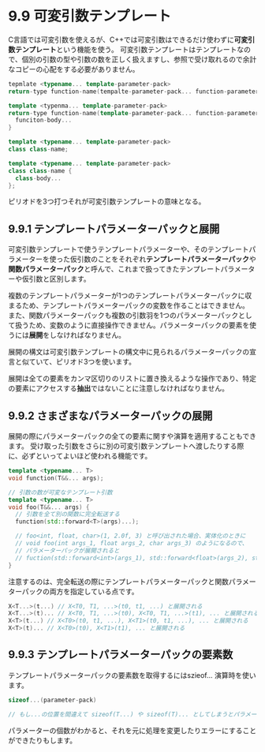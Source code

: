# 9.9 可変引数テンプレート
C言語では可変引数を使えるが、C++では可変引数はできるだけ使わずに**可変引数テンプレート**という機能を使う。
可変引数テンプレートはテンプレートなので、個別の引数の型や引数の数を正しく扱えますし、参照で受け取れるので余計なコピーの心配をする必要がありません。

```C++
tepmlate <typename... template-parameter-pack>
return-type function-name(tempalte-parameter-pack... function-parameter-pack);

template <typenma... template-parameter-pack>
return-type function-name(template-parameter-pack... function-parameter-pack) {
  funciton-body...
}

template <typename... template-parameter-pack> 
class class-name;

template <typename... template-parameter-pack>
class class-name {
  class-body...
};
```
ピリオドを3つ打つそれが可変引数テンプレートの意味となる。

## 9.9.1 テンプレートパラメーターパックと展開
可変引数テンプレートで使うテンプレートパラメーターや、そのテンプレートパラメーターを使った仮引数のことをそれぞれ**テンプレートパラメーターパック**や**関数パラメーターパック**と呼んで、これまで扱ってきたテンプレートパラメーターや仮引数と区別します。

複数のテンプレートパラメーターが1つのテンプレートパラメーターパックに収まるため、テンプレートパラメーターパックの変数を作ることはできません。
また、関数パラメーターパックも複数の引数羽を1つのパラメーターパックとして扱うため、変数のように直接操作できません。パラメーターパックの要素を使うには**展開**をしなければなりません。

展開の構文は可変引数テンプレートの構文中に見られるパラメーターパックの宣言と似ていて、ピリオド3つを使います。

展開は全ての要素をカンマ区切りのリストに置き換えるような操作であり、特定の要素にアクセスする**抽出**ではないことに注意しなければなりません。

## 9.9.2 さまざまなパラメーターパックの展開
展開の際にパラメーターパックの全ての要素に関すや演算を適用することもできます。
受け取った引数をさらに別の可変引数テンプレートへ渡したりする際に、必ずといってよいほど使われる機能です。

```C++
template <typename... T>
void function(T&&... args);

// 引数の数が可変なテンプレート引数
template <typename... T>
void foo(T&&... args) {
  // 引数を全て別の関数に完全転送する
  function(std::forward<T>(args)...);

  // foo<int, float, char>(1, 2.0f, 3) と呼び出された場合、実体化のときに
  // void foo(int args_1, float args_2, char args_3) のようになるので、
  // パラメーターパックが展開されると
  // fuction(std::forward<int>(args_1), std::forward<float>(args_2), std::forward<char>(args_3)); となる
}
```
注意するのは、完全転送の際にテンプレートパラメーターパックと関数パラメーターパックの両方を指定している点です。

```C++
X<T...>(t...) // X<T0, T1, ...>(t0, t1, ...) と展開される
X<T...>(t)... // X<T0, T1, ...>(t0), X<T0, T1, ...>(t1), ... と展開される
X<T>(t...) // X<T0>(t0, t1, ...), X<T1>(t0, t1, ...), ... と展開される
X<T>(t)... // X<T0>(t0), X<T1>(t1), ... と展開される
```
## 9.9.3 テンプレートパラメーターパックの要素数
テンプレートパラメーターパックの要素数を取得するにはszieof... 演算時を使います。
```C++
sizeof...(parameter-pack)

// もし...の位置を間違えて sizeof(T...) や sizeof(T)... としてしまうとパラメーターパックの展開になってしまいます。
```
パラメーターの個数がわかると、それを元に処理を変更したりエラーにすることができたりもします。
